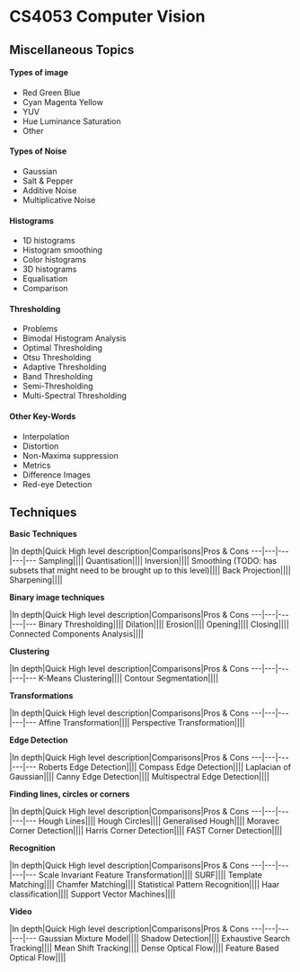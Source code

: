 
# CS4053 Computer Vision

## Miscellaneous Topics

#### Types of image
* Red Green Blue
* Cyan Magenta Yellow
* YUV
* Hue Luminance Saturation
* Other

#### Types of Noise
* Gaussian
* Salt & Pepper
* Additive Noise
* Multiplicative Noise

#### Histograms
* 1D histograms
* Histogram smoothing
* Color histograms
* 3D histograms
* Equalisation
* Comparison

#### Thresholding
* Problems
* Bimodal Histogram Analysis
* Optimal Thresholding
* Otsu Thresholding
* Adaptive Thresholding
* Band Thresholding
* Semi-Thresholding
* Multi-Spectral Thresholding

#### Other Key-Words
* Interpolation
* Distortion
* Non-Maxima suppression
* Metrics
* Difference Images
* Red-eye Detection

## Techniques

**Basic Techniques**

|In depth|Quick High level description|Comparisons|Pros & Cons
---|---|---|---|---
Sampling||||
Quantisation||||
Inversion||||
Smoothing (TODO: has subsets that might need to be brought up to this level)||||
Back Projection||||
Sharpening||||

**Binary image techniques**

|In depth|Quick High level description|Comparisons|Pros & Cons
---|---|---|---|---
Binary Thresholding||||
Dilation||||
Erosion||||
Opening||||
Closing||||
Connected Components Analysis||||

**Clustering**

|In depth|Quick High level description|Comparisons|Pros & Cons
---|---|---|---|---
K-Means Clustering||||
Contour Segmentation||||

**Transformations**

|In depth|Quick High level description|Comparisons|Pros & Cons
---|---|---|---|---
Affine Transformation||||
Perspective Transformation||||

**Edge Detection**

|In depth|Quick High level description|Comparisons|Pros & Cons
---|---|---|---|---
Roberts Edge Detection||||
Compass Edge Detection||||
Laplacian of Gaussian||||
Canny Edge Detection||||
Multispectral Edge Detection||||

**Finding lines, circles or corners**

|In depth|Quick High level description|Comparisons|Pros & Cons
---|---|---|---|---
Hough Lines||||
Hough Circles||||
Generalised Hough||||
Moravec Corner Detection||||
Harris Corner Detection||||
FAST Corner Detection||||

**Recognition**

|In depth|Quick High level description|Comparisons|Pros & Cons
---|---|---|---|---
Scale Invariant Feature Transformation||||
SURF||||
Template Matching||||
Chamfer Matching||||
Statistical Pattern Recognition||||
Haar classification||||
Support Vector Machines||||

**Video**

|In depth|Quick High level description|Comparisons|Pros & Cons
---|---|---|---|---
Gaussian Mixture Model||||
Shadow Detection||||
Exhaustive Search Tracking||||
Mean Shift Tracking||||
Dense Optical Flow||||
Feature Based Optical Flow||||
